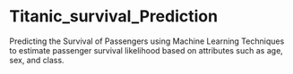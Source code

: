 # Titanic_survival_Prediction


Predicting the Survival of Passengers using Machine Learning Techniques to estimate passenger survival likelihood based on attributes such as age, sex, and class.
